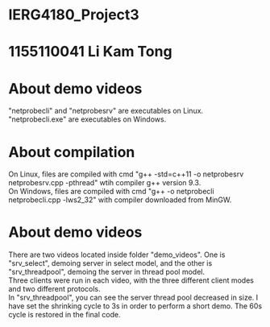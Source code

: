 # IERG4180_Project3
# 1155110041 Li Kam Tong

# About demo videos
"netprobecli" and "netprobesrv" are executables on Linux.\
"netprobecli.exe" are executables on Windows.

# About compilation
On Linux, files are compiled with cmd "g++ -std=c++11 -o netprobesrv netprobesrv.cpp -pthread" wtih compiler g++ version 9.3.\
On Windows, files are compiled with cmd "g++ -o netprobecli netprobecli.cpp -lws2_32" with compiler downloaded from MinGW.

# About demo videos
There are two videos located inside folder "demo_videos". One is "srv_select", demoing server in select model, and the other is "srv_threadpool", demoing the server in thread pool model.\
Three clients were run in each video, with the three different client modes and two different protocols. \
In "srv_threadpool", you can see the server thread pool decreased in size. I have set the shrinking cycle to 3s in order to perform a short demo. The 60s cycle is restored in the final code.
